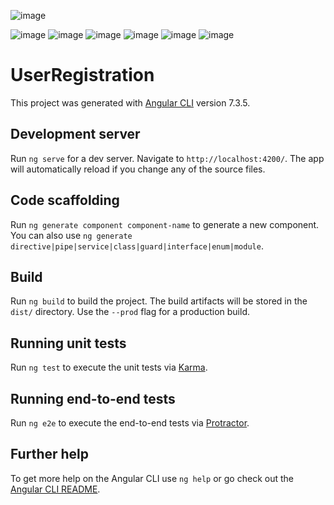 
![image](https://user-images.githubusercontent.com/73658062/100747526-2f20e600-3408-11eb-869a-9a1283a7e8b6.png)

![image](https://user-images.githubusercontent.com/73658062/100747582-43fd7980-3408-11eb-9f85-f45aa05e9ceb.png)
![image](https://user-images.githubusercontent.com/73658062/100747611-4bbd1e00-3408-11eb-8eec-2a97a3760c25.png)
![image](https://user-images.githubusercontent.com/73658062/100747651-58417680-3408-11eb-9f3a-45c35b1b17ad.png)
![image](https://user-images.githubusercontent.com/73658062/100747737-714a2780-3408-11eb-8e4d-c71a0d8e62e0.png)
![image](https://user-images.githubusercontent.com/73658062/100747704-68595600-3408-11eb-9676-dd5ed15877c3.png)
![image](https://user-images.githubusercontent.com/73658062/100747799-858e2480-3408-11eb-9fe6-e200bf25f64d.png)
# UserRegistration

This project was generated with [Angular CLI](https://github.com/angular/angular-cli) version 7.3.5.

## Development server

Run `ng serve` for a dev server. Navigate to `http://localhost:4200/`. The app will automatically reload if you change any of the source files.

## Code scaffolding

Run `ng generate component component-name` to generate a new component. You can also use `ng generate directive|pipe|service|class|guard|interface|enum|module`.

## Build

Run `ng build` to build the project. The build artifacts will be stored in the `dist/` directory. Use the `--prod` flag for a production build.

## Running unit tests

Run `ng test` to execute the unit tests via [Karma](https://karma-runner.github.io).

## Running end-to-end tests

Run `ng e2e` to execute the end-to-end tests via [Protractor](http://www.protractortest.org/).

## Further help

To get more help on the Angular CLI use `ng help` or go check out the [Angular CLI README](https://github.com/angular/angular-cli/blob/master/README.md).
